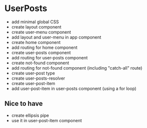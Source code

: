 # UserPosts

- add minimal global CSS
- create layout component
- create user-menu component
- add layout and user-menu in app component
- create home component
- add routing for home component
- create user-posts component
- add routing for user-posts component
- create not-found component
- add routing for not-found component (including "catch-all" route)
- create user-post type
- create user-posts-resolver
- create user-post-item
- add user-post-item in user-posts component (using a for loop)

## Nice to have

- create ellipsis pipe
- use it in user-post-item component
